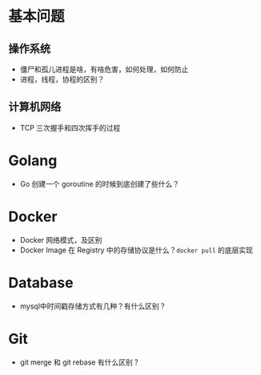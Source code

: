 
# 基本问题
## 操作系统
- 僵尸和孤儿进程是啥，有啥危害，如何处理，如何防止
- 进程，线程，协程的区别？

## 计算机网络
- TCP 三次握手和四次挥手的过程

# Golang
- Go 创建一个 goroutine 的时候到底创建了些什么？

# Docker
- Docker 网络模式，及区别
- Docker Image 在 Registry 中的存储协议是什么？`docker pull` 的底层实现

# Database
- mysql中时间戳存储方式有几种？有什么区别？

# Git
- git merge 和 git rebase 有什么区别？
